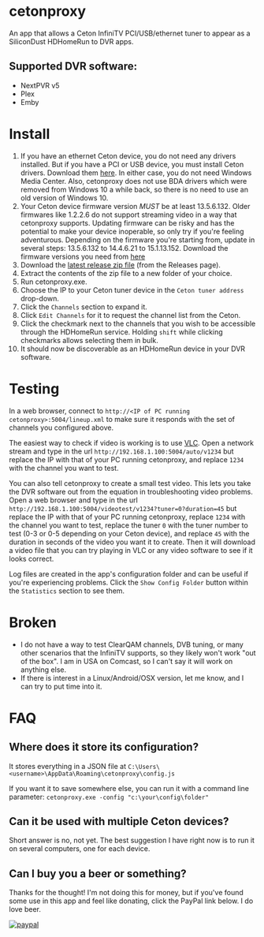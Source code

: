 # cetonproxy
An app that allows a Ceton InfiniTV PCI/USB/ethernet tuner to appear as a SiliconDust HDHomeRun to DVR apps.

## Supported DVR software:
- NextPVR v5
- Plex
- Emby

# Install

1. If you have an ethernet Ceton device, you do not need any drivers installed.  But if you have a PCI or USB device, you must install Ceton drivers.  Download them [here](http://seanmauch.com/ceton-infinitv-drivers/).  In either case, you do not need Windows Media Center.  Also, cetonproxy does not use BDA drivers which were removed from Windows 10 a while back, so there is no need to use an old version of Windows 10.
2. Your Ceton device firmware version *MUST* be at least 13.5.6.132.  Older firmwares like 1.2.2.6 do not support streaming video in a way that cetonproxy supports.  Updating firmware can be risky and has the potential to make your device inoperable, so only try if you're feeling adventurous.  Depending on the firmware you're starting from, update in several steps: 13.5.6.132 to 14.4.6.21 to 15.1.13.152.  Download the firmware versions you need from [here](https://drive.google.com/drive/folders/1TOsMOWsUth0VwiZc0nfGG7at5OjdCuqj?usp=sharing)
3. Download the [latest release zip file](https://github.com/craigmox/cetonproxy/releases/latest/download/cetonproxy.zip) (from the Releases page).
4. Extract the contents of the zip file to a new folder of your choice.
5. Run cetonproxy.exe.
6. Choose the IP to your Ceton tuner device in the `Ceton tuner address` drop-down.
7. Click the `Channels` section to expand it.
8. Click `Edit Channels` for it to request the channel list from the Ceton.
9. Click the checkmark next to the channels that you wish to be accessible through the HDHomeRun service.  Holding `shift` while clicking checkmarks allows selecting them in bulk.
10. It should now be discoverable as an HDHomeRun device in your DVR software.  

# Testing
In a web browser, connect to `http://<IP of PC running cetonproxy>:5004/lineup.xml` to make sure it responds with the set of channels you configured above.  

The easiest way to check if video is working is to use [VLC](https://www.videolan.org/index.html).  Open a network stream and type in the url `http://192.168.1.100:5004/auto/v1234` but replace the IP with that of your PC running cetonproxy, and replace `1234` with the channel you want to test.

You can also tell cetonproxy to create a small test video.  This lets you take the DVR software out from the equation in troubleshooting video problems.  Open a web browser and type in the url `http://192.168.1.100:5004/videotest/v1234?tuner=0?duration=45` but replace the IP with that of your PC running cetonproxy, replace `1234` with the channel you want to test, replace the tuner `0` with the tuner number to test (0-3 or 0-5 depending on your Ceton device), and replace `45` with the duration in seconds of the video you want it to create.  Then it will download a video file that you can try playing in VLC or any video software to see if it looks correct.  

Log files are created in the app's configuration folder and can be useful if you're experiencing problems.  Click the `Show Config Folder` button within the `Statistics` section to see them.

# Broken
- I do not have a way to test ClearQAM channels, DVB tuning, or many other scenarios that the InfiniTV supports, so they likely won't work "out of the box".  I am in USA on Comcast, so I can't say it will work on anything else.
- If there is interest in a Linux/Android/OSX version, let me know, and I can try to put time into it.

# FAQ

## Where does it store its configuration?

It stores everything in a JSON file at `C:\Users\<username>\AppData\Roaming\cetonproxy\config.js`

If you want it to save somewhere else, you can run it with a command line parameter: `cetonproxy.exe -config "c:\your\config\folder"`

## Can it be used with multiple Ceton devices?

Short answer is no, not yet.  The best suggestion I have right now is to run it on several computers, one for each device. 

## Can I buy you a beer or something?

Thanks for the thought!  I'm not doing this for money, but if you've found some use in this app and feel like donating, click the PayPal link below.  I do love beer.  

[![paypal](https://www.paypalobjects.com/en_US/i/btn/btn_donateCC_LG.gif)](https://www.paypal.com/cgi-bin/webscr?cmd=_s-xclick&hosted_button_id=ZM37NT2WKC8TY)
